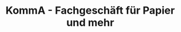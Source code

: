 ---
title: "KommA - Fachgeschäft für Papier und mehr"
url: /merchweiler/komma-fachgeschaeft-fuer-papier-und-mehr/
shop: Schreibwaren
---